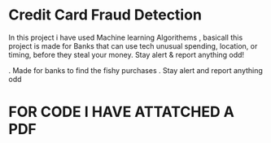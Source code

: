 # Credit Card Fraud Detection 

In this project i have used Machine learning Algorithems , basicall this  project is made for Banks that
can use tech unusual spending, location, or timing, before they steal
your money. Stay alert & report anything odd!

. Made for banks to find the fishy purchases
. Stay alert and report anything odd

# FOR CODE I HAVE ATTATCHED A PDF

